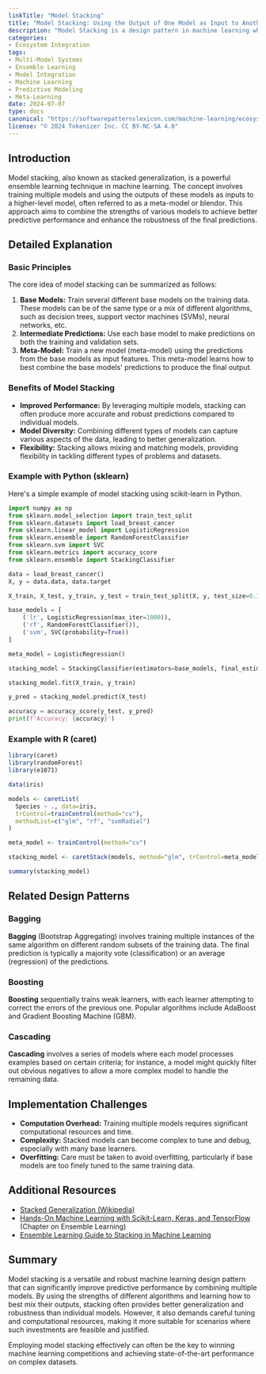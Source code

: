 ```yaml
---
linkTitle: "Model Stacking"
title: "Model Stacking: Using the Output of One Model as Input to Another"
description: "Model Stacking is a design pattern in machine learning where the predictions of multiple models are used as inputs to another model, typically to improve predictive performance."
categories:
- Ecosystem Integration
tags:
- Multi-Model Systems
- Ensemble Learning
- Model Integration
- Machine Learning
- Predictive Modeling
- Meta-Learning
date: 2024-07-07
type: docs
canonical: "https://softwarepatternslexicon.com/machine-learning/ecosystem-integration/multi-model-systems/model-stacking"
license: "© 2024 Tokenizer Inc. CC BY-NC-SA 4.0"
---
```


## Introduction

Model stacking, also known as stacked generalization, is a powerful ensemble learning technique in machine learning. The concept involves training multiple models and using the outputs of these models as inputs to a higher-level model, often referred to as a meta-model or blendor. This approach aims to combine the strengths of various models to achieve better predictive performance and enhance the robustness of the final predictions. 

## Detailed Explanation

### Basic Principles

The core idea of model stacking can be summarized as follows:

1. **Base Models:** Train several different base models on the training data. These models can be of the same type or a mix of different algorithms, such as decision trees, support vector machines (SVMs), neural networks, etc.
2. **Intermediate Predictions:** Use each base model to make predictions on both the training and validation sets.
3. **Meta-Model:** Train a new model (meta-model) using the predictions from the base models as input features. This meta-model learns how to best combine the base models' predictions to produce the final output.

### Benefits of Model Stacking

- **Improved Performance:** By leveraging multiple models, stacking can often produce more accurate and robust predictions compared to individual models.
- **Model Diversity:** Combining different types of models can capture various aspects of the data, leading to better generalization.
- **Flexibility:** Stacking allows mixing and matching models, providing flexibility in tackling different types of problems and datasets.

### Example with Python (sklearn)

Here's a simple example of model stacking using scikit-learn in Python.

```python
import numpy as np
from sklearn.model_selection import train_test_split
from sklearn.datasets import load_breast_cancer
from sklearn.linear_model import LogisticRegression
from sklearn.ensemble import RandomForestClassifier
from sklearn.svm import SVC
from sklearn.metrics import accuracy_score
from sklearn.ensemble import StackingClassifier

data = load_breast_cancer()
X, y = data.data, data.target

X_train, X_test, y_train, y_test = train_test_split(X, y, test_size=0.3, random_state=42)

base_models = [
    ('lr', LogisticRegression(max_iter=1000)),
    ('rf', RandomForestClassifier()),
    ('svm', SVC(probability=True))
]

meta_model = LogisticRegression()

stacking_model = StackingClassifier(estimators=base_models, final_estimator=meta_model)

stacking_model.fit(X_train, y_train)

y_pred = stacking_model.predict(X_test)

accuracy = accuracy_score(y_test, y_pred)
print(f'Accuracy: {accuracy}')
```

### Example with R (caret)

```r
library(caret)
library(randomForest)
library(e1071)

data(iris)

models <- caretList(
  Species ~ ., data=iris,
  trControl=trainControl(method="cv"),
  methodList=c("glm", "rf", "svmRadial")
)

meta_model <- trainControl(method="cv")

stacking_model <- caretStack(models, method="glm", trControl=meta_model)

summary(stacking_model)
```

## Related Design Patterns

### Bagging
**Bagging** (Bootstrap Aggregating) involves training multiple instances of the same algorithm on different random subsets of the training data. The final prediction is typically a majority vote (classification) or an average (regression) of the predictions.

### Boosting
**Boosting** sequentially trains weak learners, with each learner attempting to correct the errors of the previous one. Popular algorithms include AdaBoost and Gradient Boosting Machine (GBM).

### Cascading
**Cascading** involves a series of models where each model processes examples based on certain criteria; for instance, a model might quickly filter out obvious negatives to allow a more complex model to handle the remaining data.

## Implementation Challenges

- **Computation Overhead:** Training multiple models requires significant computational resources and time.
- **Complexity:** Stacked models can become complex to tune and debug, especially with many base learners.
- **Overfitting:** Care must be taken to avoid overfitting, particularly if base models are too finely tuned to the same training data.

## Additional Resources

- [Stacked Generalization (Wikipedia)](https://en.wikipedia.org/wiki/Stacking_(ML))
- [Hands-On Machine Learning with Scikit-Learn, Keras, and TensorFlow](https://www.oreilly.com/library/view/hands-on-machine-learning/9781492032632/) (Chapter on Ensemble Learning)
- [Ensemble Learning Guide to Stacking in Machine Learning](https://machinelearningmastery.com/stacking-ensemble-machine-learning-with-python/)

## Summary

Model stacking is a versatile and robust machine learning design pattern that can significantly improve predictive performance by combining multiple models. By using the strengths of different algorithms and learning how to best mix their outputs, stacking often provides better generalization and robustness than individual models. However, it also demands careful tuning and computational resources, making it more suitable for scenarios where such investments are feasible and justified.

Employing model stacking effectively can often be the key to winning machine learning competitions and achieving state-of-the-art performance on complex datasets.


